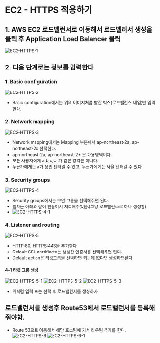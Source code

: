 # EC2 - HTTPS 적용하기

## 1. AWS EC2 로드밸런서로 이동해서 로드밸러서 생성을 클릭 후 Application Load Balancer 클릭

![EC2-HTTPS-1](../assets/EC2-HTTPS-1.png)

## 2. 다음 단계로는 정보를 입력한다

### 1. Basic configuration

![EC2-HTTPS-2](../assets/EC2-HTTPS-2.png)

- Basic configuration에서는 위의 이미지처럼 빨간 박스(로드밸런스 네임)만 입력한다.

### 2. Network mapping

![EC2-HTTPS-3](../assets/EC2-HTTPS-3.png)

- Network mapping에서는 Mapping 부분에서 ap-northeast-2a, ap-northeast-2c 선택한다.
- ap-northeast-2a, ap-northeast-2\* 은 가용영역이다.
- 모든 사용자에게 a,b,c,ㅇ 가 같은 영역은 아니다.
- 누군가에게는 a가 용인 센터일 수 있고, 누군가에게는 서울 센터일 수 있다.

### 3. Security groups

![EC2-HTTPS-4](../assets/EC2-HTTPS-4.png)

- Security groups에서는 보안 그룹을 선택해주면 된다.
- 필자는 아래와 같이 만들어서 처리해주었음.(그냥 로드밸런스로 하나 생성함)
- ![EC2-HTTPS-4-1](../assets/EC2-HTTPS-4-1.png)

### 4. Listener and routing

![EC2-HTTPS-5](../assets/EC2-HTTPS-5.png)

- HTTP:80, HTTPS:443을 추가한다
- Default SSL certificate는 생성한 인증서를 선택해주면 된다.
- Default action은 타켓그룹을 선택하면 되는데 없다면 생성하면된다.

#### 4-1 타켓 그룹 생성

![EC2-HTTPS-5-1](../assets/EC2-HTTPS-5-1.png)
![EC2-HTTPS-5-2](../assets/EC2-HTTPS-5-2.png)
![EC2-HTTPS-5-3](../assets/EC2-HTTPS-5-3.png)

- 위처럼 입력 또는 선택 후 로드밸런서를 생성하자

## 로드밸런서를 생성후 Route53에서 로드밸런서를 등록해줘야함.

- Route 53으로 이동해서 해당 호스팅에 가서 라우팅 추가를 한다.
  ![EC2-HTTPS-6](../assets/EC2-HTTPS-6.png)
  ![EC2-HTTPS-6-1](../assets/EC2-HTTPS-6-1.png)
